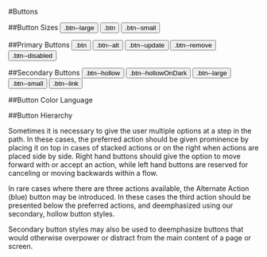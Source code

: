 #Buttons

##Button Sizes
 <button class="btn--large">.btn--large</button>
 <button class="btn">.btn</button>
 <button class="btn--small">.btn--small</button>

##Primary Buttons
 <button class="btn">.btn</button>
 <button class="btn--alt">.btn--alt</button>
 <button class="btn--update">.btn--update</button>
 <button class="btn--remove">.btn--remove</button>
 <button class="btn--disabled">.btn--disabled</button>

##Secondary Buttons
 <button class="btn--hollow">.btn--hollow</button>
 <button class="btn--hollowOnDark">.btn--hollowOnDark</button>
 <button class="btn--large">.btn--large</button>
 <button class="btn--small">.btn--small</button>
 <button class="btn--link">.btn--link</button>

##Button Color Language

##Button Hierarchy

Sometimes it is necessary to give the user multiple options at a step in the path. In these cases, the preferred action should be given prominence by placing it on top in cases of stacked actions or on the right when actions are placed side by side. Right hand buttons should give the option to move forward with or accept an action, while left hand buttons are reserved for canceling or moving backwards within a flow.

In rare cases where there are three actions available, the Alternate Action (blue) button may be introduced. In these cases the third action should be presented below the preferred actions, and deemphasized using our secondary, hollow button styles.

Secondary button styles may also be used to deemphasize buttons that would otherwise overpower or distract from the main content of a page or screen.

